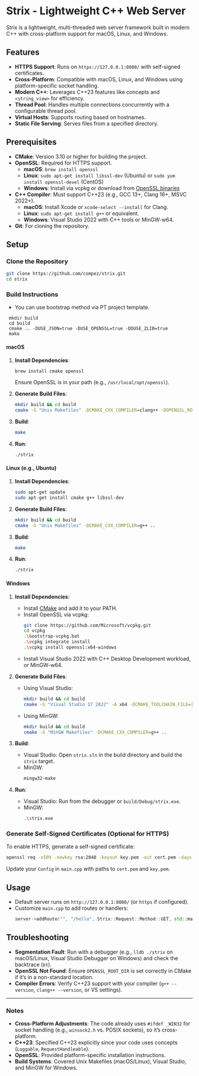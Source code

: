 # Strix - Lightweight C++ Web Server

Strix is a lightweight, multi-threaded web server framework built in modern C++ with cross-platform support for macOS, Linux, and Windows.

## Features
- **HTTPS Support**: Runs on `https://127.0.0.1:8080/` with self-signed certificates.
- **Cross-Platform**: Compatible with macOS, Linux, and Windows using platform-specific socket handling.
- **Modern C++**: Leverages C++23 features like concepts and `<string_view>` for efficiency.
- **Thread Pool**: Handles multiple connections concurrently with a configurable thread pool.
- **Virtual Hosts**: Supports routing based on hostnames.
- **Static File Serving**: Serves files from a specified directory.

## Prerequisites
- **CMake**: Version 3.10 or higher for building the project.
- **OpenSSL**: Required for HTTPS support.
  - **macOS**: `brew install openssl`
  - **Linux**: `sudo apt-get install libssl-dev` (Ubuntu) or `sudo yum install openssl-devel` (CentOS)
  - **Windows**: Install via vcpkg or download from [OpenSSL binaries](https://slproweb.com/products/Win32OpenSSL.html)
- **C++ Compiler**: Must support C++23 (e.g., GCC 13+, Clang 16+, MSVC 2022+).
  - **macOS**: Install Xcode or `xcode-select --install` for Clang.
  - **Linux**: `sudo apt-get install g++` or equivalent.
  - **Windows**: Visual Studio 2022 with C++ tools or MinGW-w64.
- **Git**: For cloning the repository.

## Setup

### Clone the Repository
```bash
git clone https://github.com/compez/strix.git
cd strix
```

### Build Instructions

- You can use bootstrap method via PT project template.
```
 mkdir build
 cd build
 cmake .. -DUSE_JSON=true -DUSE_OPENSSL=true -DDUSE_ZLIB=true
 make
 ```

#### macOS
1. **Install Dependencies**:
   ```bash
   brew install cmake openssl
   ```
   Ensure OpenSSL is in your path (e.g., `/usr/local/opt/openssl`).

2. **Generate Build Files**:
   ```bash
   mkdir build && cd build
   cmake -G "Unix Makefiles" -DCMAKE_CXX_COMPILER=clang++ -DOPENSSL_ROOT_DIR=/usr/local/opt/openssl ..
   ```

3. **Build**:
   ```bash
   make
   ```

4. **Run**:
   ```bash
   ./strix
   ```

#### Linux (e.g., Ubuntu)
1. **Install Dependencies**:
   ```bash
   sudo apt-get update
   sudo apt-get install cmake g++ libssl-dev
   ```

2. **Generate Build Files**:
   ```bash
   mkdir build && cd build
   cmake -G "Unix Makefiles" -DCMAKE_CXX_COMPILER=g++ ..
   ```

3. **Build**:
   ```bash
   make
   ```

4. **Run**:
   ```bash
   ./strix
   ```

#### Windows
1. **Install Dependencies**:
   - Install [CMake](https://cmake.org/download/) and add it to your PATH.
   - Install OpenSSL via vcpkg:
     ```bash
     git clone https://github.com/Microsoft/vcpkg.git
     cd vcpkg
     .\bootstrap-vcpkg.bat
     .\vcpkg integrate install
     .\vcpkg install openssl:x64-windows
     ```
   - Install Visual Studio 2022 with C++ Desktop Development workload, or MinGW-w64.

2. **Generate Build Files**:
   - Using Visual Studio:
     ```bash
     mkdir build && cd build
     cmake -G "Visual Studio 17 2022" -A x64 -DCMAKE_TOOLCHAIN_FILE=[path_to_vcpkg]/scripts/buildsystems/vcpkg.cmake ..
     ```
   - Using MinGW:
     ```bash
     mkdir build && cd build
     cmake -G "MinGW Makefiles" -DCMAKE_CXX_COMPILER=g++ ..
     ```

3. **Build**:
   - Visual Studio: Open `strix.sln` in the build directory and build the `strix` target.
   - MinGW:
     ```bash
     mingw32-make
     ```

4. **Run**:
   - Visual Studio: Run from the debugger or `build/Debug/strix.exe`.
   - MinGW:
     ```bash
     .\strix.exe
     ```

### Generate Self-Signed Certificates (Optional for HTTPS)
To enable HTTPS, generate a self-signed certificate:
```bash
openssl req -x509 -newkey rsa:2048 -keyout key.pem -out cert.pem -days 365 -nodes
```
Update your `Config` in `main.cpp` with paths to `cert.pem` and `key.pem`.

## Usage
- Default server runs on `http://127.0.0.1:8080/` (or `https` if configured).
- Customize `main.cpp` to add routes or handlers:
  ```cpp
  server->addRoute("", "/hello", Strix::Request::Method::GET, std::make_unique<Strix::StaticFileHandler>("./html"));
  ```

## Troubleshooting
- **Segmentation Fault**: Run with a debugger (e.g., `lldb ./strix` on macOS/Linux, Visual Studio Debugger on Windows) and check the backtrace (`bt`).
- **OpenSSL Not Found**: Ensure `OPENSSL_ROOT_DIR` is set correctly in CMake if it’s in a non-standard location.
- **Compiler Errors**: Verify C++23 support with your compiler (`g++ --version`, `clang++ --version`, or VS settings).

---

### Notes
- **Cross-Platform Adjustments**: The code already uses `#ifdef _WIN32` for socket handling (e.g., `winsock2.h` vs. POSIX sockets), so it’s cross-platform.
- **C++23**: Specified C++23 explicitly since your code uses concepts (`Loggable`, `RequestHandleable`).
- **OpenSSL**: Provided platform-specific installation instructions.
- **Build Systems**: Covered Unix Makefiles (macOS/Linux), Visual Studio, and MinGW for Windows.
